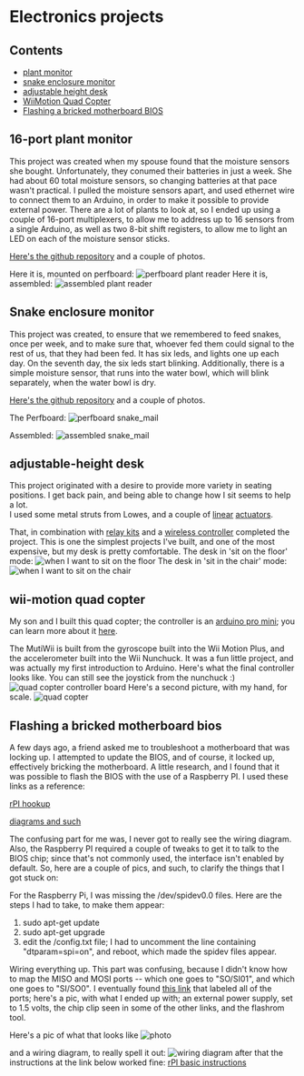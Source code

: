 # Electronics projects #

## Contents ##

* [plant monitor](#port-plant-monitor)
* [snake enclosure monitor](#snake-enclosure-monitor)
* [adjustable height desk](#adjustable-height-desk)
* [WiiMotion Quad Copter](#wii-motion-quad-copter)
* [Flashing a bricked motherboard BIOS](#flashing-a-bricked-motherboard-bios)

## 16-port plant monitor ##

This project was created when my spouse found that the moisture sensors
she bought.  Unfortunately, they conumed their batteries in just a week.  She 
had about 60 total moisture sensors, so changing batteries at that pace wasn't 
practical.  I pulled the moisture sensors apart, and used ethernet wire to 
connect them to an Arduino, in order to make it possible to provide external 
power.  There are a lot of plants to look at, so I ended up using a couple of 
16-port multiplexers, to allow me to address up to 16 sensors from a single 
Arduino, as well as two 8-bit shift registers, to allow me to light an LED on 
each of the moisture sensor sticks.

[Here's the github repository](https://github.com/tnordloh/arduino_16_port_plant_reader)
and a couple of photos.


Here it is, mounted on perfboard:
![perfboard plant reader](./images/plant_reader_perfboard_1mb.jpg)
Here it is, assembled:
![assembled plant reader](./images/plant_reader_assembled_1mb.jpg)

## Snake enclosure monitor ##

This project was created, to ensure that we remembered to feed snakes, once
per week, and to make sure that, whoever fed them could signal to the rest of 
us, that they had been fed.  It has six leds, and lights one up each day.  On 
the seventh day, the six leds start blinking.  Additionally, there is a simple
moisture sensor, that runs into the water bowl, which will blink separately, 
when the water bowl is dry.


[Here's the github repository](https://github.com/tnordloh/home_automation)
and a couple of photos.

The Perfboard:
![perfboard snake_mail](./images/snake_mail_perfboard_1mb.jpg)

Assembled:
![assembled snake_mail](./images/snake_mail_enclosure.jpg)

## adjustable-height desk ##
This project originated with a desire to provide more variety in seating positions.
I get back pain, and being able to change how I sit seems to help a lot.  
I used some metal struts from Lowes, and a couple of 
[linear](https://www.amazon.com/WindyNation-Stroke-Linear-Actuator-Maximum/dp/B00Y1QD9AM)
[actuators](https://www.amazon.com/Inch-Linear-Actuator-Volt-Pounds/dp/B007SJAHW2).

That, in combination with
[relay kits](https://www.amazon.com/MPC-0462-Linear-Actuators-Wiring/dp/B00LON21DQ)
and a 
[wireless controller](https://www.amazon.com/gp/product/B01CCSG2ZY)
completed the project.  This is one the simplest projects I've built, and one of 
the most expensive, but my desk is pretty comfortable.
The desk in 'sit on the floor' mode:
![when I want to sit on the floor](./images/lowered_desk.jpg)
The desk in 'sit in the chair' mode: 
![when I want to sit on the chair](./images/raised_desk.jpg)

## wii-motion quad copter ##

My son and I built this quad copter; the controller is an 
[arduino pro mini](https://www.sparkfun.com/products/11113); you can learn more
about it 
[here](http://www.multiwii.com/wiki/index.php?title=Main_Page).

The MutiWii is built from the gyroscope built into the Wii Motion Plus, 
and the accelerometer built into the Wii Nunchuck.  It was a fun little project,
and was actually my first introduction to Arduino.
Here's what the final controller looks like.  You can still see the joystick
from the nunchuck :)
![quad copter controller board](images/copter_close_up.jpg)
Here's a second picture, with my hand, for scale.
![quad copter](images/copter.jpg)

## Flashing a bricked motherboard bios ##

A few days ago, a friend asked me to troubleshoot a motherboard that was locking
up.  I attempted to update the BIOS, and of course, it locked up, effectively
bricking the motherboard.  A little research, and I found that it was possible
to flash the BIOS with the use of a Raspberry PI.  I used these links
as a reference:

[rPI hookup](https://forum-en.msi.com/index.php?topic=283908.msg1608415#msg1608415)

[diagrams and such](https://forum-en.msi.com/index.php?topic=285607.0)

The confusing part for me was, I never got to really see the wiring diagram.
Also, the Raspberry PI required a couple of tweaks to get it to talk to the 
BIOS chip; since that's not commonly used, the interface isn't enabled by 
default.  So, here are a couple of pics, and such, to clarify the things that
I got stuck on:

For the Raspberry Pi, I was missing the /dev/spidev0.0 files.  Here are the 
steps I had to take, to make them appear:
1.  sudo apt-get update
2.  sudo apt-get upgrade
3.  edit the /config.txt file; I had to uncomment the line containing "dtparam=spi=on", and reboot, which made the spidev files appear.

Wiring everything up.  This part was confusing, because I didn't know how to 
map the MISO and MOSI ports -- which one goes to "SO/SI01", and which one 
goes to "SI/SO0".  I eventually found [this link](https://www.raspberrypi.org/forums/viewtopic.php?f=63&t=136912) that labeled all of the ports; here's a pic, with what I ended up with; an external power supply, set to 1.5 volts, the chip clip seen in some of the other links, and the flashrom tool.

Here's a pic of what that looks like
![photo](images/bios_image.jpg)

and a wiring diagram, to really spell it out:
![wiring diagram](images/bios_wiring.png)
after that the instructions at the link below worked fine: 
[rPI basic instructions](http://www.win-raid.com/t58f16-Guide-Recover-from-failed-BIOS-flash-using-Raspberry-PI.html)


